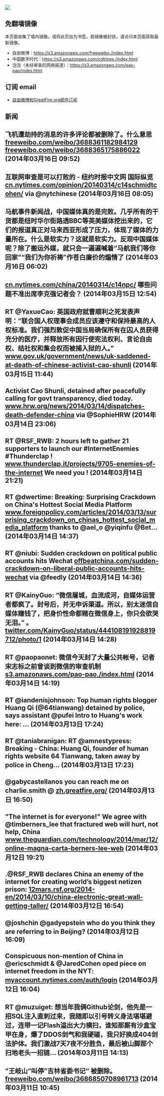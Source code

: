 <img src="logos.png" />

## 免翻墙镜像
本页面收集了墙内镜像。请将此页加为书签。若镜像被封锁，请访问本页面获取最新镜像。
* 自由微博：https://s3.amazonaws.com/freeweibo./index.html
* 中国数字时代：https://s3.amazonaws.com/cdtimes./index.html
* 泡泡（未经审查的网络报道）：https://s3.amazonaws.com/pao-pao/index.html

## 订阅 email
* <a href="https://greatfire.us7.list-manage.com/subscribe?u=854fca58782082e0cbdf204a0&id=c78949b93c">自由微博和GreatFire.org邮件订阅</a>
		
## 新闻
飞机遭劫持的消息的许多评论都被删除了。什么意思 <a href="https://freeweibo.com/weibo/3688361182984129">freeweibo.com/weibo/3688361182984129</a>  <a href="https://freeweibo.com/weibo/3688365175886022">freeweibo.com/weibo/3688365175886022</a> (2014年03月16日 09:52)
 ---
互联网审查是可以打败的 - 纽约时报中文网 国际纵览 <a href="http://cn.nytimes.com/opinion/20140314/c14schmidtcohen/">cn.nytimes.com/opinion/20140314/c14schmidtcohen/</a> via @nytchinese (2014年03月16日 08:05)
 ---
马航事件新闻战，中国媒体真的是完败。几乎所有的干货都是纽时华尔街路透BBC等英美媒体挖出来的，它们的报道真正对马来西亚形成了压力，体现了媒体的力量所在。什么是软实力？这就是软实力。反观中国媒体呢？除了搬运外媒，就只会一遍遍喊着“马航我们等你回家”“我们为你祈祷”作苍白廉价的煽情了 (2014年03月16日 06:02)
 ---
<a href="http://cn.nytimes.com/china/20140314/c14npc/">cn.nytimes.com/china/20140314/c14npc/</a> 哪些问题不准出席李克强记者会？ (2014年03月15日 12:54)
 ---
RT @YaxueCao: 英国政府就曹顺利之死发表声明：“联合国人权理事会成员应该遵守和保持最高的人权标准。我们强烈敦促中国当局确保所有在囚人员获得充分的医疗，并释放所有因行使宪法权利、言论自由权、结社权和集会权而被捕入狱的人。” <a href="https://www.gov.uk/government/news/uk-saddened-at-death-of-chinese-activist-cao-shunli">www.gov.uk/government/news/uk-saddened-at-death-of-chinese-activist-cao-shunli</a> (2014年03月15日 11:44)
 ---
Activist Cao Shunli, detained after peacefully calling for govt transparency, died today. <a href="http://www.hrw.org/news/2014/03/14/dispatches-death-defender-china">www.hrw.org/news/2014/03/14/dispatches-death-defender-china</a> via @SophieHRW (2014年03月14日 23:06)
 ---
RT @RSF_RWB: 2 hours left to gather 21 supporters to launch our #InternetEnemies #Thunderclap ! <a href="https://www.thunderclap.it/projects/9705-enemies-of-the-internet">www.thunderclap.it/projects/9705-enemies-of-the-internet</a> We need you ! (2014年03月14日 21:21)
 ---
RT @dwertime: Breaking: Surprising Crackdown on China's Hottest Social Media Platform <a href="http://www.foreignpolicy.com/articles/2014/03/13/surprising_crackdown_on_chinas_hottest_social_media_platform">www.foreignpolicy.com/articles/2014/03/13/surprising_crackdown_on_chinas_hottest_social_media_platform</a> thanks to @ael_o @yiqinfu @Bet… (2014年03月14日 14:37)
 ---
RT @niubi: Sudden crackdown on political public accounts hits Wechat <a href="http://offbeatchina.com/sudden-crackdown-on-liberal-public-accounts-hits-wechat">offbeatchina.com/sudden-crackdown-on-liberal-public-accounts-hits-wechat</a> via @feedly (2014年03月14日 14:36)
 ---
RT @KainyGuo: “微信屠城，血流成河，自媒体运营者都疯了。封号后，并无申诉渠道。所以，别太迷信自媒体赚钱了，把身价性命都赌在微信身上，你只会欲哭无泪。” 。 <a href="https://twitter.com/KainyGuo/status/444108191928819712/photo/1">twitter.com/KainyGuo/status/444108191928819712/photo/1</a> (2014年03月14日 14:28)
 ---
RT @paopaonet: 微信今天封了大量公共帐号，记者宋志标之前曾谈到微信的审查机制 <a href="https://s3.amazonaws.com/pao-pao./index.html?u=article/34">s3.amazonaws.com/pao-pao./index.html</a> (2014年03月14日 14:19)
 ---
RT @iandenisjohnson: Top human rights blogger Huang Qi (@64tianwang) detained by police, says assistant @pufei Intro to Huang's work here: … (2014年03月13日 17:24)
 ---
RT @taniabranigan: RT @amnestypress: Breaking - China: Huang Qi, founder of human rights website 64 Tianwang, taken away by police in Cheng… (2014年03月13日 17:23)
 ---
@gabycastellanos you can reach me on charlie.smith @ <a href="https://zh.greatfire.org/">zh.greatfire.org/</a> (2014年03月13日 16:50)
 ---
"The internet is for everyone!" We agree with @timberners_lee that fractured web will hurt, not help, China <a href="http://www.theguardian.com/technology/2014/mar/12/online-magna-carta-berners-lee-web">www.theguardian.com/technology/2014/mar/12/online-magna-carta-berners-lee-web</a> (2014年03月12日 19:21)
 ---
.@RSF_RWB declares China an enemy of the internet for creating world’s biggest netizen prison: <a href="http://12mars.rsf.org/2014-en/2014/03/10/china-electronic-great-wall-getting-taller/">12mars.rsf.org/2014-en/2014/03/10/china-electronic-great-wall-getting-taller/</a> (2014年03月12日 16:54)
 ---
@joshchin @gadyepstein who do you think they are referring to in Beijing? (2014年03月12日 16:09)
 ---
Conspicuous non-mention of China in @ericschmidt &amp; @JaredCohen oped piece on internet freedom in the NYT: <a href="https://myaccount.nytimes.com/auth/login?URI=http%3A%2F%2Fwww.nytimes.com%2F2014%2F03%2F12%2Fopinion%2Fthe-future-of-internet-freedom.html%3Femc%3Dedit_tnt_20140311%26nlid%3D16428923%26tntemail0%3Dy%26_r%3D5&REFUSE_COOKIE_ERROR=SHOW_ERROR">myaccount.nytimes.com/auth/login</a> (2014年03月12日 16:04)
 ---
RT @muzuiget: 想当年我俩Github论剑，他先是一招SQL注入直刺过来，我随即以引号转义身法堪堪避过，连带一记Flash溢出大力横扫，谁知那厮有沙盒宝甲在身，爆了DDOS剑气和我硬碰，我只好换成404剑法护体。我们激战7天7夜不分胜负，最后被山脚那个扫地老头一招链… (2014年03月11日 14:13)
 ---
”王岐山“叫停”吉林省委书记“ 被删除。 <a href="https://freeweibo.com/weibo/3686850708961713">freeweibo.com/weibo/3686850708961713</a> (2014年03月11日 10:45)
 ---
